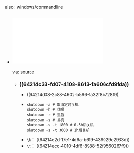 also:: windows/commandline
- ## ![Windows Commmands Reference](../assets/doc_ws-commands.pdf)
  via: [source](https://download.microsoft.com/download/5/8/9/58911986-D4AD-4695-BF63-F734CD4DF8F2/ws-commands.pdf)
  - ### ((64214c33-fd07-4108-8613-fa606cfd9fda))
    - ((64214d08-2c88-4602-b596-1a32f8b728f9))
    - ```shell
      shutdown -a # 取消定时关机
      shutdown -h # 休眠
      shutdown -r # 重启
      shutdown -s # 关机
      shutdown -s -t 1800 # 0.5h后关机
      shutdown -s -t 3600 # 1h后关机
      ```
    - `\h`： ((64214e2d-17e1-4d6a-b619-439029c2933d))
    - `\t`： ((64214ecc-4010-4df6-8988-52f9560267f9))